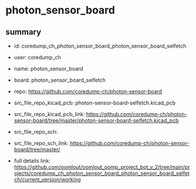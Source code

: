 # photon_sensor_board
 
## summary 
* id: coredump_ch_photon_sensor_board_photon_sensor_board_selfetch
* user: coredump_ch
* name: photon_sensor_board
* board: photon_sensor_board_selfetch
* repo: https://github.com/coredump-ch/photon-sensor-board
* src_file_repo_kicad_pcb: photon-sensor-board-selfetch.kicad_pcb
* src_file_repo_kicad_pcb_link: https://github.com/coredump-ch/photon-sensor-board/tree/master/photon-sensor-board-selfetch.kicad_pcb


* src_file_repo_sch: 
* src_file_repo_sch_link: https://github.com/coredump-ch/photon-sensor-board/tree/master/
* full details link: https://github.com/oomlout/oomlout_oomp_project_bot_v_2/tree/main/projects/coredump_ch_photon_sensor_board_photon_sensor_board_selfetch/current_version/working  






